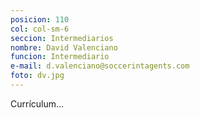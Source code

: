 ```yaml
---
posicion: 110
col: col-sm-6
seccion: Intermediarios
nombre: David Valenciano
funcion: Intermediario
e-mail: d.valenciano@soccerintagents.com
foto: dv.jpg
---
```

Currículum...
